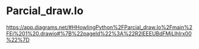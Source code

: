 # Parcial_draw.Io
https://app.diagrams.net/#HHowlingPython%2FParcial_draw.Io%2Fmain%2FEj%201%20.drawio#%7B%22pageId%22%3A%22R2lEEEUBdFMjLlhIrx00%22%7D
